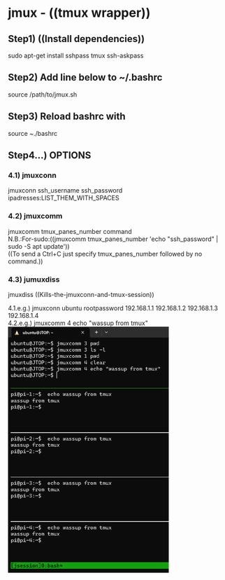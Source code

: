# jmux - ((tmux wrapper))  
  
## Step1) ((Install dependencies))  
sudo apt-get install sshpass tmux ssh-askpass  
## Step2) Add line below to ~/.bashrc  
source /path/to/jmux.sh  
## Step3) Reload bashrc with  
source ~./bashrc  
## Step4...) OPTIONS    
### 4.1) jmuxconn  
jmuxconn ssh_username ssh_password ipadresses:LIST_THEM_WITH_SPACES     
### 4.2) jmuxcomm  
jmuxcomm tmux_panes_number command  
N.B.:For-sudo:((jmuxcomm tmux_panes_number 'echo "ssh_password" | sudo -S apt update'))  
((To send a Ctrl+C just specify tmux_panes_number followed by no command.))  
### 4.3) jumuxdiss  
jmuxdiss ((Kills-the-jmuxconn-and-tmux-session))  
  
  
4.1.e.g.) jmuxconn ubuntu rootpassword 192.168.1.1 192.168.1.2 192.168.1.3 192.168.1.4  
4.2.e.g.) jmuxcomm 4 echo "wassup from tmux"  
![Alt text](/assets/images/image-1.png)  
  





